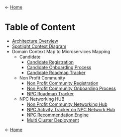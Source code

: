 <- [Home](../README.md) 

# Table of Content
- [Architecture Overview](./1_Arch_Overview.md) 
- [Spotlight Context Diagram](./2_Arch_SpotlightContextDiagram.md) 
- Domain Context Map to Microservices Mapping
  - Candidate 
    - [Candidate Registration](./6_Arch_CandidateRegistration.md)
    - [Candidate Onboarding Process](./7_Arch_CandidateOnboardingProcess.md)
    - [Candidate Roadmap Tracker](./8_Arch_CandidateRoadmapTracker.md)
  - Non Profit Community
    - [Non Profit Community Registration](./9_Arch_NonProfitCommunityRegistration.md)
    - [Non Profit Community Onboarding Process](./9_1_Arch_NonProfitCommunityOnboardingProcess.md)
    - [NPC Roadmap Tracker](./10_Arch_NPCRoadmapTracker.md)
   - NPC Networking HUB  
      - [Non Profit Community Networking Hub](./11_Arch_NonProfitCommunityNetworkingHUB.md)
      - [NPC Activity Tracker on NPC Network Hub](./12_Arch_NPCActivityTrackeronNPCNetworkHUB.md)
      - [NPC Recommendation Engine](./13_Arch_NPCRecommendationEngine.md)
      - [Multi Cluster Deployment](./14_Arch_FabricCausalClusterandNosinglepointoffailure.md)

<- [Home](../README.md) 
